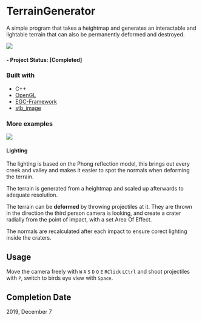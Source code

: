 # TerrainGenerator
A simple program that takes a heightmap and generates an interactable and lightable terrain that can also be permanently deformed and destroyed.

![](Resources/Gameplay2.gif)

#### - Project Status: [Completed]

### Built with
  * C++
  * [OpenGL](https://www.opengl.org/)
  * [EGC-Framework](https://github.com/UPB-Graphics/Framework-EGC)
  * [stb_image](https://github.com/nothings/stb)
  
### More examples

![](Gameplay1.gif)

#### Lighting
The lighting is based on the Phong reflection model, this brings out every creek and valley and makes it easier to spot the normals when deforming the terrain.

The terrain is generated from a heightmap and scaled up afterwards to adequate resolution.

The terrain can be **deformed** by throwing projectiles at it. They are thrown in the direction the third person camera is looking, and create a crater radially from the point of impact, with a set Area Of Effect.

The normals are recalculated after each impact to ensure corect lighting inside the craters.

## Usage
Move the camera freely with `W` `A` `S` `D` `Q` `E` `RClick` `LCtrl` and shoot projectiles with `P`, switch to birds eye view with `Space`.
## Completion Date
2019, December 7
